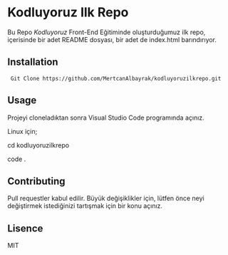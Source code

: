 # Kodluyoruz Ilk Repo
Bu Repo *Kodluyoruz* Front-End Eğitiminde oluşturduğumuz ilk repo, içerisinde bir adet README dosyası, bir adet de index.html barındırıyor.
## Installation

```
 Git Clone https://github.com/MertcanAlbayrak/kodluyoruzilkrepo.git
 ```

## Usage
Projeyi cloneladıktan sonra Visual Studio Code programında açınız.

Linux için;

cd kodluyoruzilkrepo

code .

## Contributing

Pull requestler kabul edilir. Büyük değişiklikler için, lütfen önce neyi değiştirmek istediğinizi tartışmak için bir konu açınız.

## Lisence

MIT